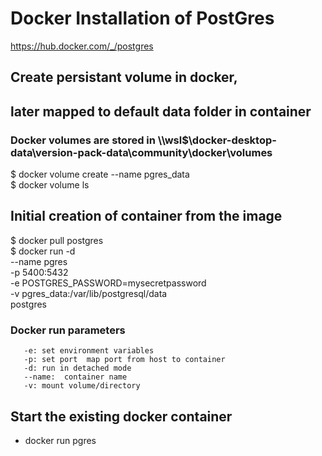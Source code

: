 #  Docker Installation of PostGres
https://hub.docker.com/_/postgres



## Create persistant volume in docker,
## later mapped to default data folder in container
### Docker volumes are stored in \\\wsl$\docker-desktop-data\version-pack-data\community\docker\volumes  

$ docker volume create --name pgres_data  
$ docker volume ls

## Initial creation of container from the image
$ docker pull postgres  
$ docker run -d \
    --name pgres \
    -p 5400:5432  
    -e POSTGRES_PASSWORD=mysecretpassword \
    -v pgres_data:/var/lib/postgresql/data \
    postgres

### Docker run parameters
       -e: set environment variables
       -p: set port  map port from host to container
       -d: run in detached mode
       --name:  container name
       -v: mount volume/directory


## Start the existing docker container

- docker run pgres

